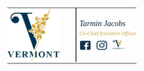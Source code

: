 <!DOCTYPE html>
<html>

<body>
  <table style="border-collapse: collapse; width: 100%; max-width: 480px;">
    <tr>
      <td style="width: 156px; padding: 0; margin: 0;">
        <img src="logo_colour.jpg"146" height="120" alt="Logo">
      </td>
      <td style="width: 10px; padding: 0; margin: 0;">
        <img src="vertical line.png" width="4" height="125" alt="Separator">
      </td>
      <td style="padding: 0; margin: 0; font-family: 'Abril Fatface'; font-size: 18px; color: #132b3c;">
        <i>Tarmin Jacobs</i><br>
        <span style="font-size: 12px; color: #c79f3e;"><i>Co-Chief Executive Officer</i></span><br>
        <div style="margin-top: 5px;">
            <a href="https://www.facebook.com/vermontverginsa/" target="_blank" style="text-decoration: none;">
             <img src="_facebook.png" style="width: 28px; height: 24px; margin-right: 5px;" alt="Facebook">
            </a>
            <a href="https://www.instagram.com/vergin_sa/" target="_blank" style="text-decoration: none;">
              <img src="_instagram.png" style="width: 28px; height: 24px; margin-right: 5px;" alt="Instagram">
             </a>
              <a href="https://verginsa.co.za/" target="_blank" style="text-decoration: none;">
                <img src="logo_colour.jpg" style="width: 28px; height: 24px;" alt="Vermont VerGin">
              </a>
          </div>
      </td>
    </tr>
  </table>
</body>
</html>

